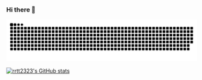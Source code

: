 ### Hi there 👋

<!--
**rrtt2323/rrtt2323** is a ✨ _special_ ✨ repository because its `README.md` (this file) appears on your GitHub profile.

Here are some ideas to get you started:

- 🔭 I’m currently working on ...
- 🌱 I’m currently learning ...
- 👯 I’m looking to collaborate on ...
- 🤔 I’m looking for help with ...
- 💬 Ask me about ...
- 📫 How to reach me: ...
- 😄 Pronouns: ...
- ⚡ Fun fact: ...
-->

<picture>
  <source media="(prefers-color-scheme: dark)" srcset="https://raw.githubusercontent.com/rrtt2323/rrtt2323/output/github-contribution-grid-snake-dark.svg">
  <source media="(prefers-color-scheme: light)" srcset="https://raw.githubusercontent.com/rrtt2323/rrtt2323/output/github-contribution-grid-snake.svg">
  <img alt="github contribution grid snake animation" src="https://raw.githubusercontent.com/rrtt2323/rrtt2323/output/github-contribution-grid-snake.svg">
</picture>

[![rrtt2323's GitHub stats](https://github-readme-stats.vercel.app/api?username=rrtt2323)](https://github.com/anuraghazra/github-readme-stats)
